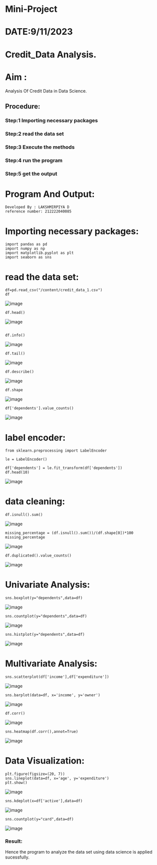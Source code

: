 # Mini-Project

# DATE:9/11/2023

# Credit_Data Analysis.
# Aim :
Analysis Of Credit Data in Data Science.
## Procedure:
### Step:1 Importing necessary packages
### Step:2 read the data set
### Step:3 Execute the methods
### Step:4 run the program
### Step:5 get the output

# Program And Output:
```
Developed By : LAKSHMIRPIYA D
reference number: 212222040085
```

# Importing necessary packages:
~~~
import pandas as pd
import numpy as np
import matplotlib.pyplot as plt
import seaborn as sns
~~~

# read the data set:
~~~
df=pd.read_csv("/content/credit_data_1.csv")
df
~~~
![image](https://github.com/AaronDominic/Mini-Project/assets/143015231/8647ab28-1c0e-45e9-b455-c7dc78cc5af3)

~~~
df.head()
~~~
![image](https://github.com/AaronDominic/Mini-Project/assets/143015231/ea03864a-7c7e-4191-9906-d732b8f1a6f2)

~~~

df.info()
~~~
![image](https://github.com/AaronDominic/Mini-Project/assets/143015231/355ca917-f885-43bc-8ff6-2848e576a3b6)

~~~
df.tail()
~~~
![image](https://github.com/AaronDominic/Mini-Project/assets/143015231/42d26abd-6e3a-4e58-9f81-65154aea3633)

~~~
df.describe()
~~~
![image](https://github.com/AaronDominic/Mini-Project/assets/143015231/1f1122fd-6031-43d7-8cfe-24d5986b0c61)

~~~
df.shape
~~~
![image](https://github.com/AaronDominic/Mini-Project/assets/143015231/686642b4-0735-4671-84b4-98a9a05d36b5)

~~~
df['dependents'].value_counts()
~~~
![image](https://github.com/AaronDominic/Mini-Project/assets/143015231/8721bc98-84ce-4fa6-a77b-8df7e80eee82)


# label encoder:
~~~
from sklearn.preprocessing import LabelEncoder

le = LabelEncoder()

df['dependents'] = le.fit_transform(df['dependents'])
df.head(10)
~~~
![image](https://github.com/AaronDominic/Mini-Project/assets/143015231/3d927422-d6e9-4bbb-8ce0-76478f2bbf70)


# data cleaning:
~~~
df.isnull().sum()
~~~
![image](https://github.com/AaronDominic/Mini-Project/assets/143015231/471b093e-8dc8-4e5f-ba7b-2e9d45fe2c8d)

~~~
missing_percentage = (df.isnull().sum())/(df.shape[0])*100
missing_percentage
~~~
![image](https://github.com/AaronDominic/Mini-Project/assets/143015231/459ad9e2-c93e-43ff-b8c6-4511af6ade70)

~~~
df.duplicated().value_counts()
~~~
![image](https://github.com/AaronDominic/Mini-Project/assets/143015231/2bb60574-124f-43ea-8659-be91368a869a)


# Univariate Analysis:
~~~
sns.boxplot(y="dependents",data=df)
~~~
![image](https://github.com/AaronDominic/Mini-Project/assets/143015231/95353a7b-0c9a-489d-be68-0baae8e29f7b)

~~~
sns.countplot(y="dependents",data=df)
~~~
![image](https://github.com/AaronDominic/Mini-Project/assets/143015231/71d310f1-7af1-4784-ac7d-c522f82a675e)

~~~
sns.histplot(y="dependents",data=df)
~~~
![image](https://github.com/AaronDominic/Mini-Project/assets/143015231/f0672ed2-a538-4697-a28f-07c0019b1903)


# Multivariate Analysis:

~~~
sns.scatterplot(df['income'],df['expenditure'])
~~~

![image](https://github.com/AaronDominic/Mini-Project/assets/143015231/ef71da8c-7817-4de2-8144-77615913d5de)


~~~
sns.barplot(data=df, x='income', y='owner')
~~~
![image](https://github.com/AaronDominic/Mini-Project/assets/143015231/97f34d7a-d07d-4c1e-983a-27ea8d06ddf5)


~~~
df.corr()
~~~
![image](https://github.com/AaronDominic/Mini-Project/assets/143015231/3de43d8f-918f-4241-af4b-f7918f3ce423)

~~~
sns.heatmap(df.corr(),annot=True)
~~~
![image](https://github.com/AaronDominic/Mini-Project/assets/143015231/66b6cced-7910-45a6-9115-04f7780d75cf)

# Data Visualization:
~~~
plt.figure(figsize=(20, 7))
sns.lineplot(data=df, x='age', y='expenditure')
plt.show()
~~~
![image](https://github.com/AaronDominic/Mini-Project/assets/143015231/39e82ae1-a009-4fdb-90bd-ae290e28ce8c)

~~~
sns.kdeplot(x=df['active'],data=df)
~~~
![image](https://github.com/AaronDominic/Mini-Project/assets/143015231/a436a7b3-1317-4316-a70c-aac1925246dd)

~~~
sns.countplot(y="card",data=df)
~~~
![image](https://github.com/AaronDominic/Mini-Project/assets/143015231/4da8d842-a493-4f6e-89f1-32621b6c6d81)

### Result:
Hence the program to analyze the data set using data science is applied sucessfully.
